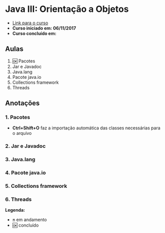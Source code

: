 # Java III: Orientação a Objetos

- [Link para o curso](https://cursos.alura.com.br/course/java-e-bibliotecas)
- __Curso iniciado em: 06/11/2017__
- __Curso concluído em:__

## Aulas

1. :ok: Pacotes
1. Jar e Javadoc
1. Java.lang
1. Pacote java.io
1. Collections framework
1. Threads

## Anotações

### 1. Pacotes

- __Ctrl+Shift+O__ faz a importação automática das classes necessárias para o arquivo

### 2. Jar e Javadoc

### 3. Java.lang

### 4. Pacote java.io

### 5. Collections framework

### 6. Threads

__Legenda:__

- :on: em andamento
- :ok: concluído
